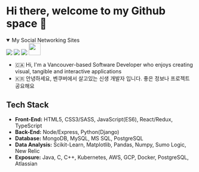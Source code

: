 # Hi there, welcome to my Github space 🚀
  <details open>
    <summary>My Social Networking Sites</summary>
    <div>
      <a href="https://www.linkedin.com/in/dlee0528/" target="_blank"><img src="https://cdn2.iconfinder.com/data/icons/social-media-2285/512/1_Linkedin_unofficial_colored_svg-32.png"></a>
      <a href="https://www.instagram.com/daniellee.dev/" target="_blank"><img src="https://cdn2.iconfinder.com/data/icons/social-media-2285/512/1_Instagram_colored_svg_1-32.png"></a>
      <a href="https://www.youtube.com/channel/UCwqWNzINlWxwfNCPAU86_Fg?view_as=subscriber" target="_blank"><img src="https://cdn2.iconfinder.com/data/icons/social-media-2285/512/1_Youtube_colored_svg-32.png"></a>
      <a href="https://dev.to/danlee0528" target="_blank"><img src= "https://cdn3.iconfinder.com/data/icons/logos-and-brands-adobe/512/84_Dev-512.png" width = "32px"></a>
    </div>
  </details>
  <ul>
    <li> 🇨🇦  Hi, I'm a Vancouver-based Software Developer who enjoys creating visual, tangible and interactive applications</li>
  <li> 🇰🇷 안녕하세요, 벤쿠버에서 살고있는 신생 개발자 입니다. 좋은 정보나 프로젝트 공요해요 </li>
  </ul>
  
## Tech Stack
  <ul>
    <li><strong>Front-End:</strong> HTML5, CSS3/SASS, JavaScript(ES6), React/Redux, TypeScript</li>
    <li><strong>Back-End:</strong> Node/Express, Python(Django)</li>
    <li><strong>Database:</strong>  MongoDB, MySQL, MS SQL, PostgreSQL </li>
    <li><strong>Data Analysis:</strong> Scikit-Learn, Matplotlib, Pandas, Numpy, Sumo Logic, New Relic</li>
    <li><strong>Exposure:</strong> Java, C, C++, Kubernetes, AWS, GCP, Docker, PostgreSQL, Atlassian</li>
  </ul>


